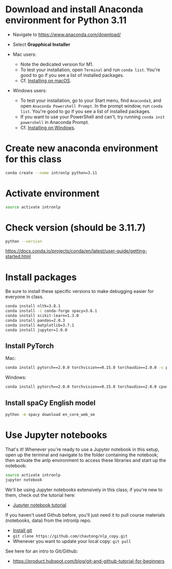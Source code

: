 # Download and install Anaconda environment for Python 3.11

- Navigate to https://www.anaconda.com/download/
- Select **Grapphical Installer**
- Mac users: 
    - Note the dedicated version for M1. 
    - To test your installation, open `Terminal` and run `conda list`. You're good to go if you see a list of installed packages.
    - Cf. [Installing on macOS](https://docs.conda.io/projects/conda/en/latest/user-guide/install/macos.html). 
    
- Windows users: 
    - To test your installation, go to your Start menu, find `Anaconda3`, and open `Anaconda Powershell Prompt`. In the prompt window, run `conda list`. You're good to go if you see a list of installed packages.
    - If you want to use your PowerShell and can't, try running `conda init powershell` in Anaconda Prompt.
    - Cf. [Installing on Windows](https://docs.conda.io/projects/conda/en/latest/user-guide/install/windows.html).

# Create new anaconda environment for this class

```sh
conda create --name intronlp python=3.11
 ```

# Activate environment

```sh
source activate intronlp
```

# Check version (should be 3.11.7)

```sh
python --version 
```
https://docs.conda.io/projects/conda/en/latest/user-guide/getting-started.html

# Install packages

Be sure to install these specific versions to make debugging easier for everyone in class.

```sh
conda install nltk=3.8.1
conda install -c conda-forge spacy=3.6.1
conda install scikit-learn=1.3.0
conda install pandas=2.0.3
conda install matplotlib=3.7.1
conda install jupyter=1.0.0
```

## Install PyTorch

Mac:

```sh
conda install pytorch==2.0.0 torchvision==0.15.0 torchaudio==2.0.0 -c pytorch
```

Windows:

```sh
conda install pytorch==2.0.0 torchvision==0.15.0 torchaudio==2.0.0 cpuonly -c pytorch
```


## Install spaCy English model

```sh
python -m spacy download en_core_web_sm
```

# Use Jupyter notebooks

That's it! Whenever you're ready to use a Jupyter notebook in this setup, open up the terminal and navigate to the folder containing the notebook; then activate the anlp environment to access these libraries and start up the notebook:

```sh
source activate intronlp
jupyter notebook
```

We'll be using Jupyter notebooks extensively in this class; if you're new to them, check out the tutorial here:

* [Jupyter notebook tutorial](https://www.dataquest.io/blog/jupyter-notebook-tutorial/)

If you haven't used Github before, you'll just need it to pull course materials (notebooks, data) from the intronlp repo.

* [Install git](https://git-scm.com/book/en/v2/Getting-Started-Installing-Git)
*  `git clone https://github.com/chautong/nlp_copy.git`
* Whenever you want to update your local copy: `git pull`

See here for an intro to Git/Github:

* https://product.hubspot.com/blog/git-and-github-tutorial-for-beginners


